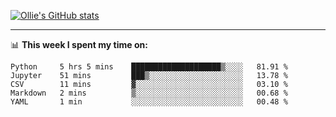 <!--
**icedpanda/icedpanda** is a ✨ _special_ ✨ repository because its `README.md` (this file) appears on your GitHub profile.

Here are some ideas to get you started:

- 🔭 I’m currently working on ...
- 🌱 I’m currently learning ...
- 👯 I’m looking to collaborate on ...
- 🤔 I’m looking for help with ...
- 💬 Ask me about ...
- 📫 How to reach me: ...
- 😄 Pronouns: ...
- ⚡ Fun fact: ...
-->
[![Ollie's GitHub stats](https://github-readme-stats.vercel.app/api?username=icedpanda&count_private=true&show_icons=true&hide=prs)](https://github.com/icedpanda)

---
📊 **This week I spent my time on:**
<!--START_SECTION:waka-->
```text
Python     5 hrs 5 mins    ████████████████████▒░░░░   81.91 % 
Jupyter    51 mins         ███▒░░░░░░░░░░░░░░░░░░░░░   13.78 % 
CSV        11 mins         ▓░░░░░░░░░░░░░░░░░░░░░░░░   03.10 % 
Markdown   2 mins          ▒░░░░░░░░░░░░░░░░░░░░░░░░   00.68 % 
YAML       1 min           ░░░░░░░░░░░░░░░░░░░░░░░░░   00.48 % 
```
<!--END_SECTION:waka-->
